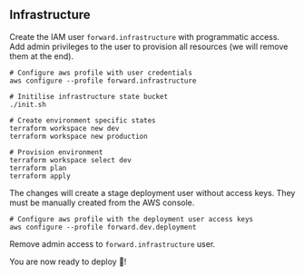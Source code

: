 ## Infrastructure

Create the IAM user `forward.infrastructure` with programmatic access.
Add admin privileges to the user to provision all resources
(we will remove them at the end).

```console
# Configure aws profile with user credentials
aws configure --profile forward.infrastructure
```

```console
# Initilise infrastructure state bucket
./init.sh
```

```console
# Create environment specific states
terraform workspace new dev
terraform workspace new production
```

```console
# Provision environment
terraform workspace select dev
terraform plan
terraform apply
```

The changes will create a stage deployment user without access keys. They
must be manually created from the AWS console.

```console
# Configure aws profile with the deployment user access keys
aws configure --profile forward.dev.deployment
```

Remove admin access to `forward.infrastructure` user.

You are now ready to deploy 🎉!
